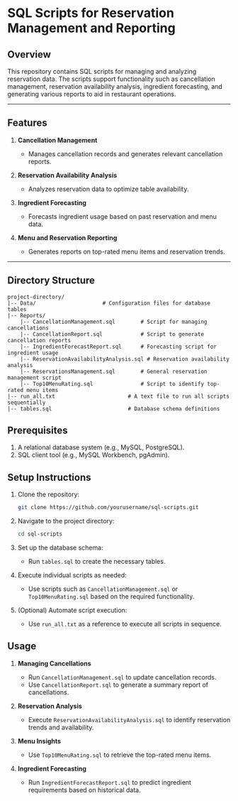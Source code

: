 # SQL Scripts for Reservation Management and Reporting

## Overview
This repository contains SQL scripts for managing and analyzing reservation data. The scripts support functionality such as cancellation management, reservation availability analysis, ingredient forecasting, and generating various reports to aid in restaurant operations.

---

## Features
1. **Cancellation Management**
   - Manages cancellation records and generates relevant cancellation reports.

2. **Reservation Availability Analysis**
   - Analyzes reservation data to optimize table availability.

3. **Ingredient Forecasting**
   - Forecasts ingredient usage based on past reservation and menu data.

4. **Menu and Reservation Reporting**
   - Generates reports on top-rated menu items and reservation trends.

---

## Directory Structure
```
project-directory/
|-- Data/                     # Configuration files for database tables
|-- Reports/
    |-- CancellationManagement.sql        # Script for managing cancellations
    |-- CancellationReport.sql            # Script to generate cancellation reports
    |-- IngredientForecastReport.sql      # Forecasting script for ingredient usage
    |-- ReservationAvailabilityAnalysis.sql # Reservation availability analysis
    |-- ReservationsManagement.sql        # General reservation management script
    |-- Top10MenuRating.sql               # Script to identify top-rated menu items
|-- run_all.txt                       # A text file to run all scripts sequentially
|-- tables.sql                        # Database schema definitions
```


## Prerequisites
1. A relational database system (e.g., MySQL, PostgreSQL).
2. SQL client tool (e.g., MySQL Workbench, pgAdmin).



## Setup Instructions
1. Clone the repository:
   ```bash
   git clone https://github.com/yourusername/sql-scripts.git
   ```

2. Navigate to the project directory:
   ```bash
   cd sql-scripts
   ```

3. Set up the database schema:
   - Run `tables.sql` to create the necessary tables.

4. Execute individual scripts as needed:
   - Use scripts such as `CancellationManagement.sql` or `Top10MenuRating.sql` based on the required functionality.

5. (Optional) Automate script execution:
   - Use `run_all.txt` as a reference to execute all scripts in sequence.


## Usage
1. **Managing Cancellations**
   - Run `CancellationManagement.sql` to update cancellation records.
   - Use `CancellationReport.sql` to generate a summary report of cancellations.

2. **Reservation Analysis**
   - Execute `ReservationAvailabilityAnalysis.sql` to identify reservation trends and availability.

3. **Menu Insights**
   - Use `Top10MenuRating.sql` to retrieve the top-rated menu items.

4. **Ingredient Forecasting**
   - Run `IngredientForecastReport.sql` to predict ingredient requirements based on historical data.


